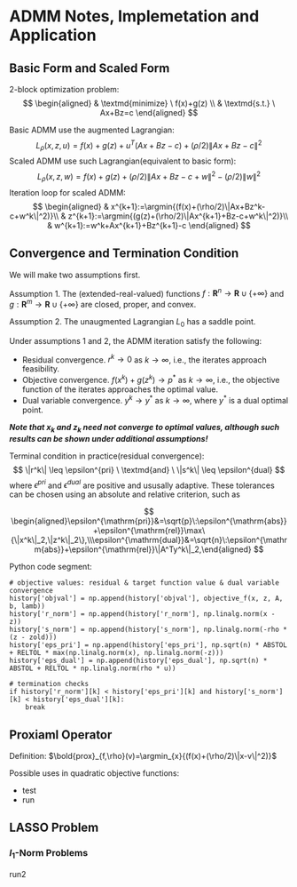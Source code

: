 # ADMM Notes, Implemetation and Application

## Basic Form and Scaled Form

2-block optimization problem:
$$
\begin{aligned}
    & \textmd{minimize} \ f(x)+g(z) \\
    & \textmd{s.t.} \ Ax+Bz=c
\end{aligned}
$$

Basic ADMM use the augmented Lagrangian:
$$
L_\rho (x,z,u)=f(x)+g(z)+u^T(Ax+Bz-c)+(\rho /2)\|Ax+Bz-c\|^2
$$
Scaled ADMM use such Lagrangian(equivalent to basic form):
$$
L_\rho (x,z,w)=f(x)+g(z)+(\rho /2)\|Ax+Bz-c+w\|^2-(\rho /2)\|w\|^2
$$
Iteration loop for scaled ADMM:
$$
\begin{aligned}
    & x^{k+1}:=\argmin{(f(x)+(\rho/2)\|Ax+Bz^k-c+w^k\|^2)}\\
    & z^{k+1}:=\argmin{(g(z)+(\rho/2)\|Ax^{k+1}+Bz-c+w^k\|^2)}\\
    & w^{k+1}:=w^k+Ax^{k+1}+Bz^{k+1}-c
\end{aligned}
$$

## Convergence and Termination Condition

We will make two assumptions first.

Assumption 1. The (extended-real-valued) functions $f: \mathbf{R}^n \to \mathbf{R} \cup \{+\infty\}$ and $g: \mathbf{R}^m \to \mathbf{R} \cup \{+\infty\}$ are closed, proper, and convex.

Assumption 2. The unaugmented Lagrangian $L_0$ has a saddle point.

Under assumptions 1 and 2, the ADMM iteration satisfy the following:

- Residual convergence. $r^k \to 0$ as $k \to \infty$, i.e., the iterates approach feasibility.
- Objective convergence. $f(x^k) + g(z^k) \to p^*$ as $k \to \infty$, i.e., the objective function of the iterates approaches the optimal value.
- Dual variable convergence. $y^k \to y^*$ as $k \to \infty$, where $y^*$ is a dual optimal point.

***Note that $x_k$ and $z_k$ need not converge to optimal values, although such results can be shown under additional assumptions!***

Terminal condition in practice(residual convergence):
$$
\|r^k\| \leq \epsilon^{pri} \ \textmd{and} \ \|s^k\| \leq \epsilon^{dual}
$$
where $\epsilon^{pri}$ and $\epsilon^{dual}$ are positive and ususally adaptive. These tolerances can be chosen using an absolute and relative criterion, such as

$$
\begin{aligned}\epsilon^{\mathrm{pri}}&=\sqrt{p}\:\epsilon^{\mathrm{abs}}+\epsilon^{\mathrm{rel}}\max\{\|x^k\|_2,\|z^k\|_2\},\\\epsilon^{\mathrm{dual}}&=\sqrt{n}\:\epsilon^{\mathrm{abs}}+\epsilon^{\mathrm{rel}}\|A^Ty^k\|_2,\end{aligned}
$$

Python code segment:

    # objective values: residual & target function value & dual variable convergence
    history['objval'] = np.append(history['objval'], objective_f(x, z, A, b, lamb))
    history['r_norm'] = np.append(history['r_norm'], np.linalg.norm(x - z))
    history['s_norm'] = np.append(history['s_norm'], np.linalg.norm(-rho * (z - zold)))
    history['eps_pri'] = np.append(history['eps_pri'], np.sqrt(n) * ABSTOL + RELTOL * max(np.linalg.norm(x), np.linalg.norm(-z)))
    history['eps_dual'] = np.append(history['eps_dual'], np.sqrt(n) * ABSTOL + RELTOL * np.linalg.norm(rho * u))

    # termination checks
    if history['r_norm'][k] < history['eps_pri'][k] and history['s_norm'][k] < history['eps_dual'][k]:
        break

## Proxiaml Operator

Definition: $\bold{prox}_{f,\rho}(v)=\argmin_{x}{(f(x)+(\rho/2)\|x-v\|^2)}$

Possible uses in quadratic objective functions:

- test
- run

## LASSO Problem

### $l_1$-Norm Problems

run2
